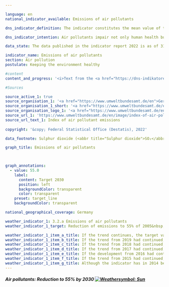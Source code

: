 ```yaml
---

language: en    
national_indicator_available: Emissions of air pollutants    

dns_indicator_definition: The indicator constitutes the mean value of the indices of national emissions of the five air pollutants sulphur dioxide (<abbr title="Sulphur dioxide">SO₂</abbr>), nitrogen oxides (<abbr title="Nitrogen oxides">NOₓ</abbr>), ammonia (<abbr title="Ammonia">NH₃</abbr>), non-methane volatile organic compounds (<abbr title="Non-methane volatile organic compounds">NMVOCs</abbr>) and particulate matter (<abbr title="Particulate matter (diameter smaller than 2.5&nbsp;micrometers)">PM₂.₅</abbr>).    

dns_indicator_intention: Air pollutants impair not only human health but also ecosystems and biodiversity. The aim for 2030&nbsp;is therefore to reduce the volume of air pollutants by 45% of their 2005&nbsp;level. To make it possible to portray the development of pressure on both health and the ecosystem, German emissions of <abbr title="Sulphur dioxide">SO₂</abbr>, <abbr title="Nitrogen oxides">NOₓ</abbr>, <abbr title="Ammonia">NH₃</abbr>, <abbr title="Non-methane volatile organic compounds">NMVOCs</abbr> and <abbr title="Particulate matter (diameter smaller than 2.5&nbsp;micrometers)">PM₂.₅</abbr> have been combined into a single indicator.    

data_state: The data published in the indicator report 2022 is as of 31.10.2022. The data shown on this platform is updated regularly, so that more current data may be available online than published in the <a href="https://dns-indikatoren.de/assets/publications/reports/en/2022.pdf">indicator report 2022</a>.    

indicator_name: Emissions of air pollutants    
section: Air pollution    
postulate: Keeping the environment healthy    

#content     
content_and_progress: '<i>Text from the <a href="https://dns-indikatoren.de/assets/publications/reports/en/2022.pdf">Indicator Report 2022&nbsp;</a></i><br><br>Germany has made a commitment to the European Union to reduce emissions of air pollutants by 2030&nbsp;as follows: Sulphur dioxide by 58%, nitrogen oxides by 65%, ammonia by 29%, volatile organic compounds by 28% and particulate matter by 43%. On this basis, the Federal Environment Agency calculated a non-weighted, arithmetic mean of the individual reductions in the specified air pollutants as a target. The rates of change in the individual air pollutants are offset equally against one another. Notwithstanding the separate reduction targets, this means that increasing emissions of individual pollutants covered by this indicator may be offset by higher reductions in the emissions of other pollutants.<br><br>The data are computed annually by the Federal Environment Agency from various sources. They serve as a basis for the reporting obligation under the Geneva Convention on Long-Range Transboundary Air Pollution (<abbr title="Convention on Long-Range Transboundary Air Pollution">CLRTAP</abbr>) and the National Emission Ceilings (<abbr title="National Emission Ceilings Directive">NEC</abbr>) Directive. The data undergo further analysis as part of the environmental economic accounting performed by the Federal Statistical Office. The emissions, for instance, are broken down by origin into various branches of economic activity and private households.<br><br>Overall emissions of air pollutants fell by 24.7% from 2005&nbsp;to 2018. The indicator has thus moved in the desired direction, and the target for 2030&nbsp;will be achieved if the trend is maintained. Emissions of individual pollutants changed to varying degrees, however, in the period from 2005&nbsp;to 2018.<br><br>Emissions of non-methane volatile organic compounds (<abbr title="non-methane volatile organic compounds">NMVOC</abbr>)s, which are primarily due to the industrial use of solvents, were reduced by a significant 24.6% during that period. This means that the targeted reduction of 28% by 2030&nbsp;is achievable.<br><br>Emissions of particulate matter (<abbr title="Particulate matter (diameter smaller than 2.5&nbsp;micrometers)">PM₂.₅</abbr>) fell by 31.5% in the aforesaid period. If the annual average trend were maintained, the set reduction target would be achieved for these emissions too. The largest source of particulate emissions in 2018&nbsp;was industry, which accounted for 29.3% of the total. Households and small-scale consumers discharged 24.1%, chiefly from heating systems. Transport accounted for 25.5% of particulate emissions, which was 10.6&nbsp;percentage points down on 2005.<br><br>Emissions of nitrogen oxides (<abbr title="Nitrogen oxides">NOₓ</abbr>) fell by 27.0% from 2005&nbsp;to 2018&nbsp;and so are heading in the desired direction. The average reduction of the past few years, however, would not suffice to meet the target. The majority of nitrogen oxides emitted in 2018&nbsp;came from transport and the energy industry.<br><br>Emissions of sulphur dioxide (<abbr title="Sulphur dioxide">SO₂</abbr>), which are mainly discharged by the energy industry, fell by 39.5% in the reference period. This trend has moved in the right direction. The average reduction of the past few years would be sufficient to meet the target.<br><br>Emissions of ammonia (<abbr title="Ammonia">NH₃</abbr>) declined by 0.8% from 2005&nbsp;to 2018&nbsp;and remain persistently high. This stagnation is mainly due to the spreading of fermentation residues from fuel crops. According to calculations by the Federal Environment Agency, 95.3% of all national ammonia emissions in 2018&nbsp;originated from agricultural production, particularly livestock farming.'    

#Sources    

source_active_1: true
source_organisation_1: '<a href="https://www.umweltbundesamt.de/en">German Environment Agency</a>'
source_organisation_1_short: '<a href="https://www.umweltbundesamt.de/en">German Environment Agency</a>'
source_organisation_logo_1: '<a href="https://www.umweltbundesamt.de/en"><img src="https://dnsUpgradeEnvironment.github.io/dns-indicators/public/OrgImgEn/uba.png" alt="German Environment Agency" title=" Click here to visit the homepage of the organizationGerman Environment Agency" style="height:60px; width:148px; border: transparent"/></a>'
source_url_1: 'https://www.umweltbundesamt.de/en/image/index-of-air-pollutant-emissions'
source_url_text_1: Index of air pollutant emissions
    
copyright: '&copy; Federal Statistical Office (Destatis), 2022'    

data_footnote: Sulphur dioxide (<abbr title="Sulphur dioxide">SO₂</abbr>), nitrogen oxides (<abbr title="Nitrogen oxides">NOₓ</abbr>), non-methane volatile organic compounds (<abbr title="Non-methane volatile organic compounds">NMVOCs</abbr>) and particulate matter (<abbr title="Particulate matter (diameter smaller than 2.5&nbsp;micrometers)">PM₂.₅</abbr>), average index of measured values.    

graph_title: Emissions of air pollutants    

    

graph_annotations:
  - value: 55.0
    label:
      content: Target 2030
      position: left
      backgroundColor: transparent
      color: transparent
    preset: target_line
    backgroundColor: transparent        

national_geographical_coverage: Germany    

weather_indicator_1: 3.2.a Emissions of air pollutants
weather_indicator_1_target: Reduction of emissions to 55% of 2005&nbsp;level (unweighted average of the five pollutants) by 2030

weather_indicator_1_item_a_title: If the trend continues, the target value would be reached or missed by less than 5% of the difference between the target value and the current value.
weather_indicator_1_item_b_title: If the trend from 2019 had continued, the target value would have been reached or missed by less than 5% of the difference between the target value and the value at that time.
weather_indicator_1_item_c_title: If the trend from 2018 had continued, the target value would have been reached or missed by less than 5% of the difference between the target value and the value at that time.
weather_indicator_1_item_d_title: If the trend from 2017 had continued, the target value would have been reached or missed by less than 5% of the difference between the target value and the value at that time.
weather_indicator_1_item_e_title: If the development from 2016 had continued, the target had been missed by at least 5%, but by a maximum of 20% of the difference between the target value and the value at that time.
weather_indicator_1_item_f_title: If the trend from 2015 had continued, the target value would have been reached or missed by less than 5% of the difference between the target value and the value at that time.
weather_indicator_1_item_g_title: Although the indicator has in 2014 been moving in the desired direction toward the target, if the trend had to continued, the target would have been missed in the target year by more than 20% of the difference between the target value and the value at that time.    
---
```



<div>
  <div class="my-header">
    <h5>Air pollutants: Reduction to 55% by 2030
      <a href="https://dnsUpgradeEnvironment.github.io/dns-indicators/en/status"><img src="https://g205sdgs.github.io/sdg-indicators/public/Wettersymbole/Sonne.png" title="If the trend from 2020 (Data as of Sep. 31. 2022) had continued, the target value would have been reached or missed by less than 5% of the difference between the target value and the value at that time." alt="Weathersymbol: Sun"/>
      </a>
    </h5>
  </div>
  <div class="my-header-note">
  </div>
</div>